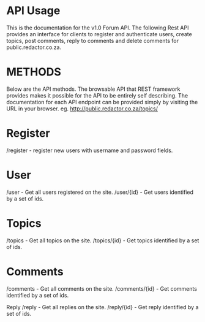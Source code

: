 API Usage
==========

This is the documentation for the v1.0 Forum API. The following Rest API provides an interface for clients to register and authenticate users, create topics, post comments, reply to comments and delete comments for public.redactor.co.za.

METHODS
=======

Below are the API methods. The browsable API that REST framework provides makes it possible for the API to be entirely self describing. The documentation for each API endpoint can be provided simply by visiting the URL in your browser. eg. http://public.redactor.co.za/topics/

Register
=========
/register - register new users with username and password fields.

User
=====
/user - Get all users registered on the site.
/user/{id} - Get users identified by a set of ids.

Topics
======
/topics - Get all topics on the site.
/topics/{id} - Get topics identified by a set of ids.

Comments
=========
/comments - Get all comments on the site.
/comments/{id} - Get comments identified by a set of ids.

Reply
/reply - Get all replies on the site.
/reply/{id} - Get reply identified by a set of ids.
